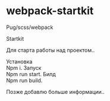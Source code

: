 # webpack-startkit

Pug/scss/webpack

Startkit

Для старта работы над проектом..

Установка   
Npm i. 
Запуск   
Npm run start. 
Билд   
Npm run build. 

Позже добавлю больше информации..  
